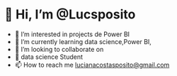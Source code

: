 # 👋 Hi, I’m @Lucsposito
- 👀 I’m interested in  projects de Power BI
- 🌱 I’m currently learning  data science,Power BI, 
- 💞️ I’m looking to collaborate on
- 📖 data science Student
- 📫 How to reach me  lucianacostasposito@gmail.com

<!---
Lucsposito/Lucsposito is a ✨ special ✨ repository because its `README.md` (this file) appears on your GitHub profile.
You can click the Preview link to take a look at your changes.
--->
